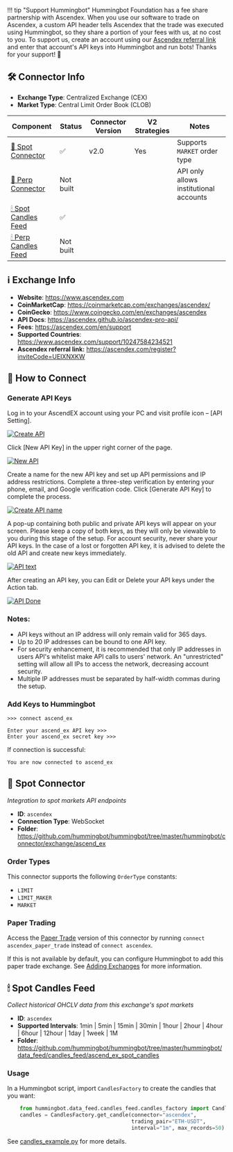 !!! tip "Support Hummingbot"
    Hummingbot Foundation has a fee share partnership with Ascendex. When you use our software to trade on Ascendex, a custom API header tells Ascendex that the trade was executed using Hummingbot, so they share a portion of your fees with us, at no cost to you. To support us, create an account using our [Ascendex referral link](https://ascendex.com/register?inviteCode=UEIXNXKW) and enter that account's API keys into Hummingbot and run bots! Thanks for your support! 🙏

## 🛠 Connector Info

- **Exchange Type**: Centralized Exchange (CEX)
- **Market Type**: Central Limit Order Book (CLOB)

| Component | Status | Connector Version | V2 Strategies | Notes | 
| --------- | ------ | ----------------- |  ------------ | ----- |
| [🔀 Spot Connector](#spot-connector) | ✅ | v2.0 | Yes | Supports `MARKET` order type
| [🔀 Perp Connector](#perp-connector) | Not built | | |API only allows institutional accounts |
| [🕯 Spot Candles Feed](#spot-candles-feed) | ✅ |
| [🕯 Perp Candles Feed](#perp-candles-feed) | Not built |

## ℹ️ Exchange Info

- **Website**: <https://www.ascendex.com>
- **CoinMarketCap**: <https://coinmarketcap.com/exchanges/ascendex/>
- **CoinGecko**: <https://www.coingecko.com/en/exchanges/ascendex>
- **API Docs**: <https://ascendex.github.io/ascendex-pro-api/>
- **Fees**: <https://ascendex.com/en/support>
- **Supported Countries**: <https://www.ascendex.com/support/10247584234521> 
- **Ascendex referral link:** <https://ascendex.com/register?inviteCode=UEIXNXKW>

## 🔑 How to Connect

### Generate API Keys

Log in to your AscendEX account using your PC and visit profile icon – [API Setting].

   [![Create API](ascendex-api1.png)](ascendex-api1.png)

Click [New API Key] in the upper right corner of the page.

   [![New API](ascendex-api2.png)](ascendex-api2.png)

Create a name for the new API key and set up API permissions and IP address restrictions. Complete a three-step verification by entering your phone, email, and Google verification code. Click [Generate API Key] to complete the process.

   [![Create API name](ascendex-api3.png)](ascendex-api3.png)

A pop-up containing both public and private API keys will appear on your screen. Please keep a copy of both keys, as they will only be viewable to you during this stage of the setup. 
For account security, never share your API keys. In the case of a lost or forgotten API key, it is advised to delete the old API and create new keys immediately.

   [![API text](ascendex-api4.png)](ascendex-api4.png)

After creating an API key, you can Edit or Delete your API keys under the Action tab.

   [![API Done](ascendex-api5.png)](ascendex-api5.png)

### Notes:

- API keys without an IP address will only remain valid for 365 days.
- Up to 20 IP addresses can be bound to one API key.
- For security enhancement, it is recommended that only IP addresses in users API's whitelist make API calls to users' network. An "unrestricted" setting will allow all IPs to access the network, decreasing account security.
- Multiple IP addresses must be separated by half-width commas during the setup.

### Add Keys to Hummingbot

```
>>> connect ascend_ex

Enter your ascend_ex API key >>>
Enter your ascend_ex secret key >>>
```

If connection is successful:

```
You are now connected to ascend_ex
```

## 🔀 Spot Connector
*Integration to spot markets API endpoints*

- **ID**: `ascendex`
- **Connection Type**: WebSocket
- **Folder**: <https://github.com/hummingbot/hummingbot/tree/master/hummingbot/connector/exchange/ascend_ex>

### Order Types

This connector supports the following `OrderType` constants:

- `LIMIT`
- `LIMIT_MAKER`
- `MARKET`

### Paper Trading

Access the [Paper Trade](/global-configs/paper-trade/) version of this connector by running `connect ascendex_paper_trade` instead of `connect ascendex`.

If this is not available by default, you can configure Hummingbot to add this paper trade exchange. See [Adding Exchanges](/global-configs/paper-trade/#adding-exchanges) for more information.

## 🕯 Spot Candles Feed
*Collect historical OHCLV data from this exchange's spot markets*

- **ID**: `ascendex`
- **Supported Intervals**: 1min | 5min | 15min | 30min | 1hour | 2hour | 4hour | 6hour | 12hour |  1day | 1week | 1M
- **Folder**: <https://github.com/hummingbot/hummingbot/tree/master/hummingbot/data_feed/candles_feed/ascend_ex_spot_candles>

### Usage

In a Hummingbot script, import `CandlesFactory` to create the candles that you want:
```python
    from hummingbot.data_feed.candles_feed.candles_factory import CandlesFactory
    candles = CandlesFactory.get_candle(connector="ascendex",
                                        trading_pair="ETH-USDT",
                                        interval="1m", max_records=50)
```

See [candles_example.py](https://github.com/hummingbot/hummingbot/blob/master/scripts/candles_example.py) for more details.